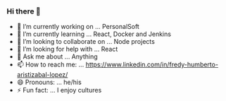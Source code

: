 ### Hi there 👋

- 🔭 I’m currently working on ... PersonalSoft
- 🌱 I’m currently learning ... React, Docker and Jenkins 
- 👯 I’m looking to collaborate on ... Node projects
- 🤔 I’m looking for help with ... React
- 💬 Ask me about ... Anything
- 📫 How to reach me: ... https://www.linkedin.com/in/fredy-humberto-aristizabal-lopez/
- 😄 Pronouns: ... he/his
- ⚡ Fun fact: ... I enjoy cultures 

